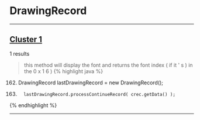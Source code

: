 # DrawingRecord

***

## [Cluster 1](./1)
1 results
> this method will display the font and returns the font index ( if it ' s ) in the 0 x 1 6 ) 
{% highlight java %}
162. DrawingRecord lastDrawingRecord = new DrawingRecord();
222.       lastDrawingRecord.processContinueRecord( crec.getData() );
{% endhighlight %}

***

